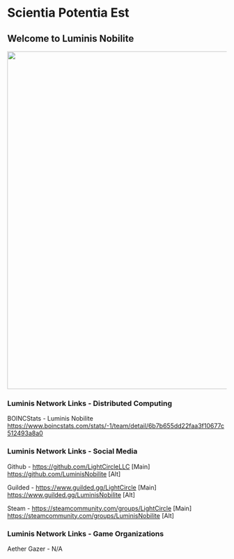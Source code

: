 # Scientia Potentia Est

## Welcome to Luminis Nobilite

[<img align="center" width="777" src="https://raw.githubusercontent.com/LuminisNobilite/Eclipse/main/Assets/Luminis%20Nobilite%20Official%20Branding/Luminis%20Nobilite%20Logo%20v2.png">](https://beacons.ai/reisonantia)

### Luminis Network Links - Distributed Computing

BOINCStats - Luminis Nobilite https://www.boincstats.com/stats/-1/team/detail/6b7b655dd22faa3f10677c512493a8a0


### Luminis Network Links - Social Media

Github - https://github.com/LightCircleLLC [Main]
https://github.com/LuminisNobilite [Alt]

Guilded - https://www.guilded.gg/LightCircle [Main]
https://www.guilded.gg/LuminisNobilite [Alt]

Steam - https://steamcommunity.com/groups/LightCircle [Main]
https://steamcommunity.com/groups/LuminisNobilite [Alt]


### Luminis Network Links - Game Organizations

Aether Gazer - N/A
